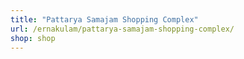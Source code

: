 ```yaml
---
title: "Pattarya Samajam Shopping Complex"
url: /ernakulam/pattarya-samajam-shopping-complex/
shop: shop
---
```

